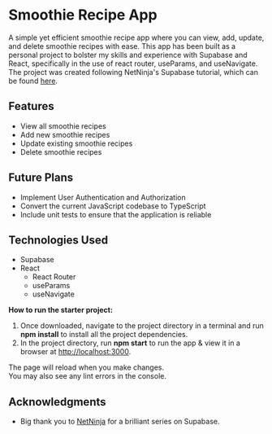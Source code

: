 # Smoothie Recipe App

A simple yet efficient smoothie recipe app where you can view, add, update, and delete smoothie recipes with ease. This app has been built as a personal project to bolster my skills and experience with Supabase and React, specifically in the use of react router, useParams, and useNavigate. The project was created following NetNinja's Supabase tutorial, which can be found [here](https://www.youtube.com/watch?v=ydz7Dj5QHKY&list=PL4cUxeGkcC9hUb6sHthUEwG7r9VDPBMKO).

## Features

- View all smoothie recipes
- Add new smoothie recipes
- Update existing smoothie recipes
- Delete smoothie recipes

## Future Plans

- Implement User Authentication and Authorization
- Convert the current JavaScript codebase to TypeScript
- Include unit tests to ensure that the application is reliable

## Technologies Used

- Supabase
- React
  - React Router
  - useParams
  - useNavigate

**How to run the starter project:**

1. Once downloaded, navigate to the project directory in a terminal and run **npm install** to install all the project dependencies.
2. In the project directory, run **npm start** to run the app & view it in a browser at [http://localhost:3000](http://localhost:3000).

The page will reload when you make changes.\
You may also see any lint errors in the console.

## Acknowledgments

- Big thank you to [NetNinja](https://www.youtube.com/watch?v=ydz7Dj5QHKY&list=PL) for a brilliant series on Supabase. 
